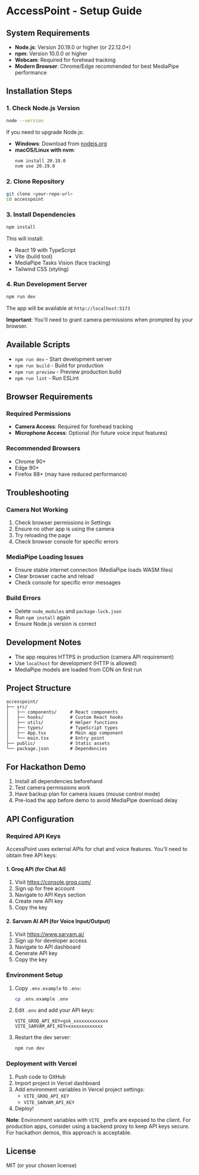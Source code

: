 # AccessPoint - Setup Guide

## System Requirements

- **Node.js**: Version 20.19.0 or higher (or 22.12.0+)
- **npm**: Version 10.0.0 or higher
- **Webcam**: Required for forehead tracking
- **Modern Browser**: Chrome/Edge recommended for best MediaPipe performance

## Installation Steps

### 1. Check Node.js Version

```bash
node --version
```

If you need to upgrade Node.js:
- **Windows**: Download from [nodejs.org](https://nodejs.org/)
- **macOS/Linux with nvm**: 
  ```bash
  nvm install 20.19.0
  nvm use 20.19.0
  ```

### 2. Clone Repository

```bash
git clone <your-repo-url>
cd accesspoint
```

### 3. Install Dependencies

```bash
npm install
```

This will install:
- React 19 with TypeScript
- Vite (build tool)
- MediaPipe Tasks Vision (face tracking)
- Tailwind CSS (styling)

### 4. Run Development Server

```bash
npm run dev
```

The app will be available at `http://localhost:5173`

**Important**: You'll need to grant camera permissions when prompted by your browser.

## Available Scripts

- `npm run dev` - Start development server
- `npm run build` - Build for production
- `npm run preview` - Preview production build
- `npm run lint` - Run ESLint

## Browser Requirements

### Required Permissions
- **Camera Access**: Required for forehead tracking
- **Microphone Access**: Optional (for future voice input features)

### Recommended Browsers
- Chrome 90+
- Edge 90+
- Firefox 88+ (may have reduced performance)

## Troubleshooting

### Camera Not Working
1. Check browser permissions in Settings
2. Ensure no other app is using the camera
3. Try reloading the page
4. Check browser console for specific errors

### MediaPipe Loading Issues
- Ensure stable internet connection (MediaPipe loads WASM files)
- Clear browser cache and reload
- Check console for specific error messages

### Build Errors
- Delete `node_modules` and `package-lock.json`
- Run `npm install` again
- Ensure Node.js version is correct

## Development Notes

- The app requires HTTPS in production (camera API requirement)
- Use `localhost` for development (HTTP is allowed)
- MediaPipe models are loaded from CDN on first run

## Project Structure

```
accesspoint/
├── src/
│   ├── components/     # React components
│   ├── hooks/          # Custom React hooks
│   ├── utils/          # Helper functions
│   ├── types/          # TypeScript types
│   ├── App.tsx         # Main app component
│   └── main.tsx        # Entry point
├── public/             # Static assets
└── package.json        # Dependencies
```

## For Hackathon Demo

1. Install all dependencies beforehand
2. Test camera permissions work
3. Have backup plan for camera issues (mouse control mode)
4. Pre-load the app before demo to avoid MediaPipe download delay

## API Configuration

### Required API Keys

AccessPoint uses external APIs for chat and voice features. You'll need to obtain free API keys:

#### 1. Groq API (for Chat AI)
1. Visit https://console.groq.com/
2. Sign up for free account
3. Navigate to API Keys section
4. Create new API key
5. Copy the key

#### 2. Sarvam AI API (for Voice Input/Output)
1. Visit https://www.sarvam.ai/
2. Sign up for developer access
3. Navigate to API dashboard
4. Generate API key
5. Copy the key

### Environment Setup

1. Copy `.env.example` to `.env`:
   ```bash
   cp .env.example .env
   ```

2. Edit `.env` and add your API keys:
   ```env
   VITE_GROQ_API_KEY=gsk_xxxxxxxxxxxxx
   VITE_SARVAM_API_KEY=xxxxxxxxxxxxx
   ```

3. Restart the dev server:
   ```bash
   npm run dev
   ```

### Deployment with Vercel

1. Push code to GitHub
2. Import project in Vercel dashboard
3. Add environment variables in Vercel project settings:
   - `VITE_GROQ_API_KEY`
   - `VITE_SARVAM_API_KEY`
4. Deploy!

**Note**: Environment variables with `VITE_` prefix are exposed to the client. For production apps, consider using a backend proxy to keep API keys secure. For hackathon demos, this approach is acceptable.

## License

MIT (or your chosen license)
